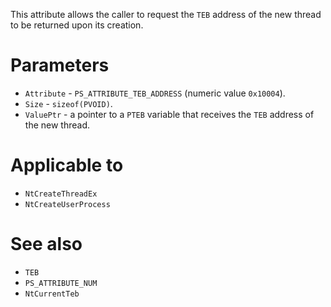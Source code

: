 This attribute allows the caller to request the `TEB` address of the new thread to be returned upon its creation.

# Parameters
 - `Attribute` - `PS_ATTRIBUTE_TEB_ADDRESS` (numeric value `0x10004`).
 - `Size` - `sizeof(PVOID)`.
 - `ValuePtr` - a pointer to a `PTEB` variable that receives the `TEB` address of the new thread.

# Applicable to
 - `NtCreateThreadEx`
 - `NtCreateUserProcess`

# See also
 - `TEB`
 - `PS_ATTRIBUTE_NUM`
 - `NtCurrentTeb`
